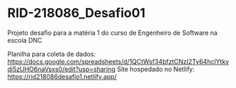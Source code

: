 # RID-218086_Desafio01
Projeto desafio para a matéria 1 do curso de Engenheiro de Software na escola DNC

Planilha para coleta de dados: https://docs.google.com/spreadsheets/d/1QCtWsf34bfztCNzI2Ty64hclYtkvdi5zUHO6naVsxs0/edit?usp=sharing
Site hospedado no Netlify: https://rid218086desafio1.netlify.app/
